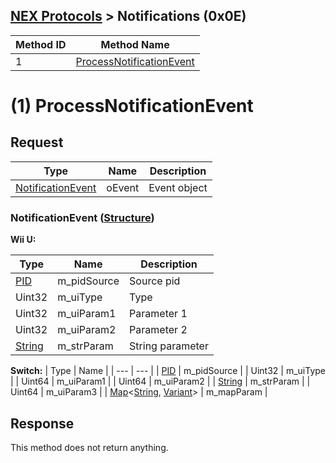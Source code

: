 ## [NEX Protocols](NEX-Protocols.md) > Notifications (0x0E)

| Method ID | Method Name |
| --- | --- |
| 1 | [ProcessNotificationEvent](#1-processnotificationevent) |

# (1) ProcessNotificationEvent
## Request
| Type | Name | Description |
| --- | --- | --- |
| [NotificationEvent](#notificationevent-structure) | oEvent | Event object |

### NotificationEvent ([Structure])
**Wii U:**

| Type | Name | Description 
| --- | --- | --- |
| [PID] | m_pidSource | Source pid |
| Uint32 | m_uiType | Type |
| Uint32 | m_uiParam1 | Parameter 1 |
| Uint32 | m_uiParam2 | Parameter 2 |
| [String] | m_strParam | String parameter |

**Switch:**
| Type | Name |
| --- | --- |
| [PID] | m_pidSource |
| Uint32 | m_uiType |
| Uint64 | m_uiParam1 |
| Uint64 | m_uiParam2 |
| [String] | m_strParam |
| Uint64 | m_uiParam3 |
| [Map]&lt;[String], [Variant]&gt; | m_mapParam |

## Response
This method does not return anything.

[PID]: NEX-Common-Types.md#pid
[String]: NEX-Common-Types.md#string
[Structure]: NEX-Common-Types.md#structure
[Map]: NEX-Common-Types.md#map
[Variant]: NEX-Common-Types.md#variant